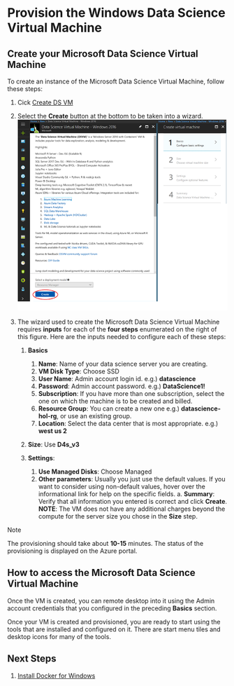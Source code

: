 # Provision the Windows Data Science Virtual Machine

## Create your Microsoft Data Science Virtual Machine
To create an instance of the Microsoft Data Science Virtual Machine, follow these steps:

1. Cick <a href="https://portal.azure.com/#create/microsoft-ads.windows-data-science-vmwindows2016" about="_blank">Create DS VM</a>
2. Select the **Create** button at the bottom to be taken into a wizard.![configure-data-science-vm](./media/provision-vm/configure-data-science-virtual-machine.png)
3. The wizard used to create the Microsoft Data Science Virtual Machine requires **inputs** for each of the **four steps** enumerated on the right of this figure. Here are the inputs needed to configure each of these steps:
   
   1. **Basics**
      
      1. **Name**: Name of your data science server you are creating.
      2. **VM Disk Type**: Choose SSD
      3. **User Name**: Admin account login id. e.g.) **datascience**
      4. **Password**: Admin account password. e.g.) **DataScience1!**
      5. **Subscription**: If you have more than one subscription, select the one on which the machine is to be created and billed.
      6. **Resource Group**: You can create a new one e.g.) **datascience-hol-rg**, or use an existing group.
      7. **Location**: Select the data center that is most appropriate. e.g.) **west us 2**
   2. **Size**: Use **D4s_v3**
   3. **Settings**:
      
      1. **Use Managed Disks**: Choose Managed
      2. **Other parameters**: Usually you just use the default values. If you want to consider using non-default values, hover over the informational link for help on the specific fields.
    a. **Summary**: Verify that all information you entered is correct and click **Create**. **NOTE**: The VM does not have any additional charges beyond the compute for the server size you chose in the **Size** step. 

> [!NOTE]
> The provisioning should take about **10-15** minutes. The status of the provisioning is displayed on the Azure portal.
> 

## How to access the Microsoft Data Science Virtual Machine
Once the VM is created, you can remote desktop into it using the Admin account credentials that you configured in the preceding **Basics** section. 

Once your VM is created and provisioned, you are ready to start using the tools that are installed and configured on it. There are start menu tiles and desktop icons for many of the tools. 

## Next Steps

1. [Install Docker for Windows](./02.InstallDocker.md)